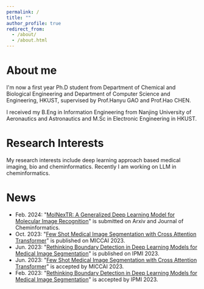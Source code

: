 ```yaml
---
permalink: /
title: ""
author_profile: true
redirect_from: 
  - /about/
  - /about.html
---
```



About me
======
I'm now a first year Ph.D student from Department of Chemical and Biological Engineering and Department of Computer Science and Engineering, HKUST, supervised by Prof.Hanyu GAO and Prof.Hao CHEN. 

I received my B.Eng in Information Engineering from Nanjing University of Aeronautics and Astronautics and M.Sc in Electronic Engineering in HKUST. 

Research Interests
======
My research interests include deep learning approach based medical imaging, bio and cheminformatics. Recently I am working on LLM in cheminformatics.


News
======
* Feb. 2024: "[MolNexTR: A Generalized Deep Learning Model for Molecular Image Recognition](https://arxiv.org/abs/2403.03691)" is submitted on Arxiv and Journal of Cheminformatics.
* Oct. 2023: "[Few Shot Medical Image Segmentation with Cross Attention Transformer](https://link.springer.com/chapter/10.1007/978-3-031-43895-0_22)" is published on MICCAI 2023.
* Jun. 2023: "[Rethinking Boundary Detection in Deep Learning Models for Medical Image Segmentation](https://link.springer.com/chapter/10.1007/978-3-031-34048-2_56)" is published on IPMI 2023.
* Jun. 2023: "[Few Shot Medical Image Segmentation with Cross Attention Transformer](https://link.springer.com/chapter/10.1007/978-3-031-43895-0_22)" is accepted by MICCAI 2023.
* Feb. 2023: "[Rethinking Boundary Detection in Deep Learning Models for Medical Image Segmentation](https://link.springer.com/chapter/10.1007/978-3-031-34048-2_56)" is accepted by IPMI 2023.

